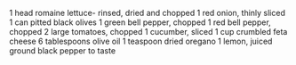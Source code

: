 1 head romaine lettuce- rinsed, dried and chopped
1 red onion, thinly sliced
1 can pitted black olives
1 green bell pepper, chopped
1 red bell pepper, chopped
2 large tomatoes, chopped
1 cucumber, sliced
1 cup crumbled feta cheese
6 tablespoons olive oil
1 teaspoon dried oregano
1 lemon, juiced
ground black pepper to taste